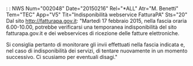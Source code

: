  :  : NWS Num="002048" Date="20150216" Rel="*ALL" Atr="M. Benetti" Tem="TEC" App="V5" Tit="Indisponibilità webservice FatturaPA" Sts="20"
Dal sito  http://fatturapa.gov.it:
"Martedì 17 febbraio 2015, nella fascia oraria 6.00-10.00, potrebbe verificarsi una temporanea indisponibilità del sito fatturapa.gov.it e dei webservices di ricezione delle fatture elettroniche.

Si consiglia pertanto di monitorare gli invii effettuati nella fascia indicata e, nel caso di indisponibilità dei servizi, di tentare nuovamente in un momento successivo.
Ci scusiamo per eventuali disagi."
